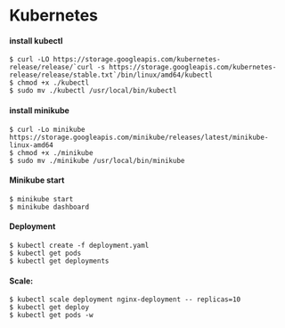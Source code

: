 # Kubernetes

#### install kubectl
```
$ curl -LO https://storage.googleapis.com/kubernetes-release/release/`curl -s https://storage.googleapis.com/kubernetes-release/release/stable.txt`/bin/linux/amd64/kubectl
$ chmod +x ./kubectl
$ sudo mv ./kubectl /usr/local/bin/kubectl
```

#### install minikube
```
$ curl -Lo minikube https://storage.googleapis.com/minikube/releases/latest/minikube-linux-amd64
$ chmod +x ./minikube
$ sudo mv ./minikube /usr/local/bin/minikube
```

#### Minikube start
```
$ minikube start
$ minikube dashboard
```

#### Deployment
```
$ kubectl create -f deployment.yaml
$ kubectl get pods
$ kubectl get deployments
```

#### Scale:
```
$ kubectl scale deployment nginx-deployment -- replicas=10
$ kubectl get deploy
$ kubectl get pods -w
```
